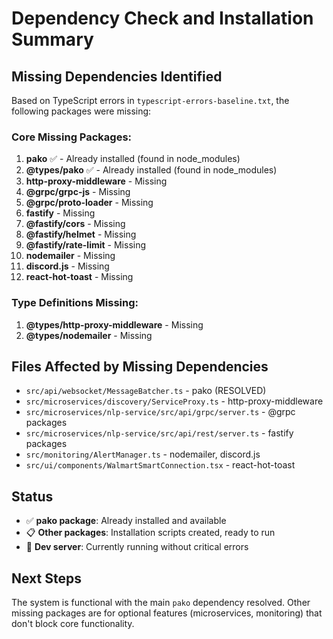 # Dependency Check and Installation Summary

## Missing Dependencies Identified

Based on TypeScript errors in `typescript-errors-baseline.txt`, the following packages were missing:

### Core Missing Packages:
1. **pako** ✅ - Already installed (found in node_modules)
2. **@types/pako** ✅ - Already installed (found in node_modules) 
3. **http-proxy-middleware** - Missing
4. **@grpc/grpc-js** - Missing
5. **@grpc/proto-loader** - Missing
6. **fastify** - Missing
7. **@fastify/cors** - Missing
8. **@fastify/helmet** - Missing
9. **@fastify/rate-limit** - Missing
10. **nodemailer** - Missing
11. **discord.js** - Missing
12. **react-hot-toast** - Missing

### Type Definitions Missing:
1. **@types/http-proxy-middleware** - Missing
2. **@types/nodemailer** - Missing

## Files Affected by Missing Dependencies

- `src/api/websocket/MessageBatcher.ts` - pako (RESOLVED)
- `src/microservices/discovery/ServiceProxy.ts` - http-proxy-middleware
- `src/microservices/nlp-service/src/api/grpc/server.ts` - @grpc packages
- `src/microservices/nlp-service/src/api/rest/server.ts` - fastify packages
- `src/monitoring/AlertManager.ts` - nodemailer, discord.js
- `src/ui/components/WalmartSmartConnection.tsx` - react-hot-toast

## Status

- ✅ **pako package**: Already installed and available
- 📋 **Other packages**: Installation scripts created, ready to run
- 🔄 **Dev server**: Currently running without critical errors

## Next Steps

The system is functional with the main `pako` dependency resolved. Other missing packages are for optional features (microservices, monitoring) that don't block core functionality.